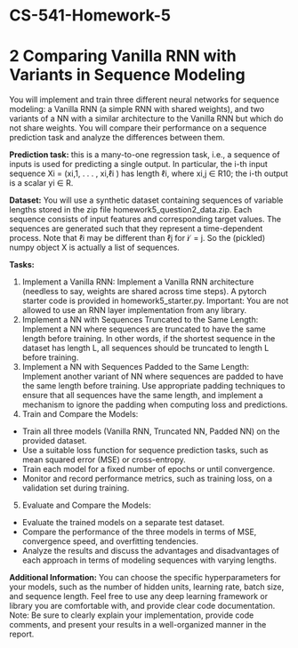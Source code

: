 # CS-541-Homework-5

# 2 Comparing Vanilla RNN with Variants in Sequence Modeling

You will implement and train three different neural networks for sequence modeling: a Vanilla RNN (a simple
RNN with shared weights), and two variants of a NN with a similar architecture to the Vanilla RNN but
which do not share weights. You will compare their performance on a sequence prediction task and analyze
the differences between them.

**Prediction task:** this is a many-to-one regression task, i.e., a sequence of inputs is used for predicting a
single output. In particular, the i-th input sequence Xi = (xi,1, . . . , xi,ℓi ) has length ℓi, where xi,j ∈ R10;
the i-th output is a scalar yi ∈ R.

**Dataset:** You will use a synthetic dataset containing sequences of variable lengths stored in the zip file
homework5_question2_data.zip. Each sequence consists of input features and corresponding target values.
The sequences are generated such that they represent a time-dependent process. Note that ℓi may be different
than ℓj for i ̸ = j. So the (pickled) numpy object X is actually a list of sequences.

**Tasks:**
1. Implement a Vanilla RNN: Implement a Vanilla RNN architecture (needless to say, weights are shared
across time steps). A pytorch starter code is provided in homework5_starter.py. Important: You
are not allowed to use an RNN layer implementation from any library.
2. Implement a NN with Sequences Truncated to the Same Length: Implement a NN where sequences
are truncated to have the same length before training. In other words, if the shortest sequence in the
dataset has length L, all sequences should be truncated to length L before training.
3. Implement a NN with Sequences Padded to the Same Length: Implement another variant of NN where
sequences are padded to have the same length before training. Use appropriate padding techniques to
ensure that all sequences have the same length, and implement a mechanism to ignore the padding
when computing loss and predictions.
4. Train and Compare the Models:
- Train all three models (Vanilla RNN, Truncated NN, Padded NN) on the provided dataset.
- Use a suitable loss function for sequence prediction tasks, such as mean squared error (MSE) or cross-entropy.
- Train each model for a fixed number of epochs or until convergence.
- Monitor and record performance metrics, such as training loss, on a validation set during training.
5. Evaluate and Compare the Models:
- Evaluate the trained models on a separate test dataset.
- Compare the performance of the three models in terms of MSE, convergence speed, and overfitting tendencies.
- Analyze the results and discuss the advantages and disadvantages of each approach in terms of modeling sequences with varying lengths.

**Additional Information:**
You can choose the specific hyperparameters for your models, such as the number of hidden units,
learning rate, batch size, and sequence length. Feel free to use any deep learning framework or library
you are comfortable with, and provide clear code documentation. Note: Be sure to clearly explain your
implementation, provide code comments, and present your results in a well-organized manner in the report.

